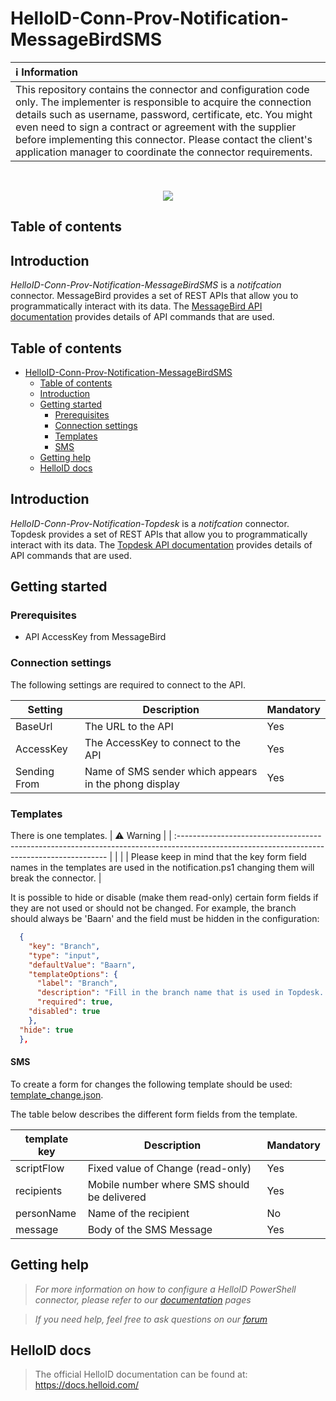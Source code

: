 # HelloID-Conn-Prov-Notification-MessageBirdSMS
| :information_source: Information                                                                                                                                                                                                                                                                                                                                                       |
| :------------------------------------------------------------------------------------------------------------------------------------------------------------------------------------------------------------------------------------------------------------------------------------------------------------------------------------------------------------------------------------- |
| This repository contains the connector and configuration code only. The implementer is responsible to acquire the connection details such as username, password, certificate, etc. You might even need to sign a contract or agreement with the supplier before implementing this connector. Please contact the client's application manager to coordinate the connector requirements. |
<br />
<p align="center"> 
  <img src="https://developers.messagebird.com/img/glyph.svg">
</p>

## Table of contents

## Introduction

_HelloID-Conn-Prov-Notification-MessageBirdSMS_ is a _notifcation_ connector. MessageBird provides a set of REST APIs that allow you to programmatically interact with its data. The [MessageBird API documentation](https://developers.messagebird.com/api/) provides details of API commands that are used.

## Table of contents

- [HelloID-Conn-Prov-Notification-MessageBirdSMS](#helloid-conn-prov-notification-messagebirdsms)
  - [Table of contents](#table-of-contents)
  - [Introduction](#introduction)
  - [Getting started](#getting-started)
    - [Prerequisites](#prerequisites)
    - [Connection settings](#connection-settings)    
    - [Templates](#templates)    
    - [SMS](#sms)  
  - [Getting help](#getting-help)
  - [HelloID docs](#helloid-docs)

## Introduction

_HelloID-Conn-Prov-Notification-Topdesk_ is a _notifcation_ connector. Topdesk provides a set of REST APIs that allow you to programmatically interact with its data. The [Topdesk API documentation](https://developers.topdesk.com/explorer/?page=supporting-files#/) provides details of API commands that are used.

## Getting started
### Prerequisites

  - API AccessKey from MessageBird  

### Connection settings

The following settings are required to connect to the API.

| Setting              | Description                                               | Mandatory |
| -------------------- | --------------------------------------------------------- | --------- |
| BaseUrl              | The URL to the API                                        | Yes       |
| AccessKey            | The AccessKey to connect to the API                       | Yes       |
| Sending From         | Name of SMS sender which appears in the phong display     | Yes       |

### Templates

There is one templates.
| :warning: Warning                                                                                                                           |
| :------------------------------------------------------------------------------------------------------------------------------------------ |
|                                                                                                                                             |
| Please keep in mind that the key form field names in the templates are used in the notification.ps1 changing them will break the connector. |

It is possible to hide or disable (make them read-only) certain form fields if they are not used or should not be changed. For example, the branch should always be 'Baarn' and the field must be hidden in the configuration:

```JSON
  {
    "key": "Branch",
    "type": "input",
    "defaultValue": "Baarn",
    "templateOptions": {
      "label": "Branch",
      "description": "Fill in the branch name that is used in Topdesk. This is a mandatory lookup field.",
      "required": true,
    "disabled": true
    },
  "hide": true
  },
```

#### SMS
To create a form for changes the following template should be used: [template_change.json](https://github.com/Tools4everBV/HelloID-Conn-Prov-Notification-Topdesk/blob/main/template_change.json).

The table below describes the different form fields from the template.

| template key             | Description                                                                      | Mandatory |
| ------------------------ | -------------------------------------------------------------------------------- | --------- |
| scriptFlow               | Fixed value of Change (read-only)                                                | Yes       |
| recipients               | Mobile number where SMS should be delivered                                      | Yes       |
| personName               | Name of the recipient                                                            | No        |
| message                  | Body of the SMS Message                                                          | Yes       |

## Getting help

> _For more information on how to configure a HelloID PowerShell connector, please refer to our [documentation](https://docs.helloid.com/en/provisioning/notifications--provisioning-/notification-systems--provisioning-) pages_

> _If you need help, feel free to ask questions on our [forum](https://forum.helloid.com/forum/helloid-connectors/provisioning/4929-helloid-conn-prov-notification-messagebirdsms)_

## HelloID docs

> The official HelloID documentation can be found at: https://docs.helloid.com/
